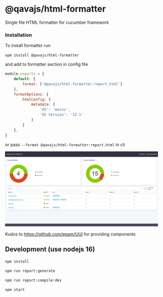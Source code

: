 # @qavajs/html-formatter

Single file HTML formatter for cucumber framework

### Installation
To install formatter run

`npm install @qavajs/html-formatter`

and add to formatter section in config file

```javascript
module.exports = {
    default: {
        format: ['@qavajs/html-formatter:report.html']
    },
    formatOptions: {
        htmlConfig: {
            metadata: {
                'OS': 'macos',
                'OS Version': '13.1'
            }
        }
    },
}
```

or pass `--format @qavajs/html-formatter:report.html` in cli

![](assets/qavajs_html_reporter.png)

Kudos to https://github.com/epam/UUI for providing components

## Development (use nodejs 16)

`npm install`

`npm run report:generate`

`npm run report:compile:dev`

`npm start`

